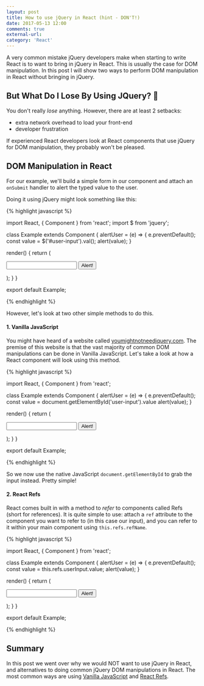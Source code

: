 ```yaml
---
layout: post
title: How to use jQuery in React (hint - DON'T!)
date: 2017-05-13 12:00
comments: true
external-url:
category: 'React'
---
```


A very common mistake jQuery developers make when starting to write React is to want to bring in jQuery in React. This is usually the case for DOM manipulation. In this post I will show two ways to perform DOM manipulation in React without bringing in jQuery.

## But What Do I Lose By Using JQuery? 🤔

You don't really *lose* anything. However, there are at least 2 setbacks: 
* extra network overhead to load your front-end
* developer frustration

If experienced React developers look at React components that use jQuery for DOM manipulation, they probably won't be pleased.

## DOM Manipulation in React

For our example, we'll build a simple form in our component and attach an `onSubmit` handler to alert the typed value to the user.

Doing it using jQuery might look something like this:


{% highlight javascript %}

import React, { Component } from 'react';
import $ from 'jquery';

class Example extends Component {
  alertUser = (e) => {
    e.preventDefault();
    const value = $('#user-input').val();
    alert(value);
  }

  render() {
    return (
      <form id="example-form" onSubmit={this.alertUser}>
        <input id="user-input" />
        <button type="submit">Alert!</button>
      </form>
    );
  }
}

export default Example;

{% endhighlight %}

However, let's look at two other simple methods to do this.

#### 1. Vanilla JavaScript

You might have heard of a website called [youmightnotneedjquery.com](http://www.youmightnotneedjquery.com). The premise of this website is that the vast majority of common DOM manipulations can be done in Vanilla JavaScript. Let's take a look at how a React component will look using this method.

{% highlight javascript %}

import React, { Component } from 'react';

class Example extends Component {
  alertUser = (e) => {
    e.preventDefault();
    const value = document.getElementById('user-input').value
    alert(value);
  }

  render() {
    return (
      <form id="example-form" onSubmit={this.alertUser}>
        <input id="user-input" />
        <button type="submit">Alert!</button>
      </form>
    );
  }
}

export default Example;

{% endhighlight %}

So we now use the native JavaScript `document.getElementById` to grab the input instead. Pretty simple!

#### 2. React Refs

React comes built in with a method to *refer* to components called Refs (short for references). It is quite simple to use: attach a `ref` attribute to the component you want to refer to (in this case our input), and you can refer to it within your main component using `this.refs.refName`.

{% highlight javascript %}

import React, { Component } from 'react';

class Example extends Component {
  alertUser = (e) => {
    e.preventDefault();
    const value = this.refs.userInput.value;
    alert(value);
  }

  render() {
    return (
      <form id="example-form" onSubmit={this.alertUser}>
        <input id="user-input" ref="userInput" />
        <button type="submit">Alert!</button>
      </form>
    );
  }
}

export default Example;

{% endhighlight %}

## Summary

In this post we went over why we would NOT want to use jQuery in React, and alternatives to doing common jQuery DOM manipulations in React. The most common ways are using [Vanilla JavaScript](http://youmightnotneedjquery.com/) and [React Refs](https://facebook.github.io/react/docs/refs-and-the-dom.html).